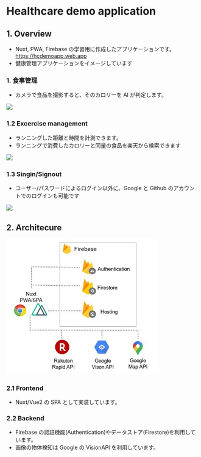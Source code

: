 # Healthcare demo application

## 1. Overview

- Nuxt, PWA, Firebase の学習用に作成したアプリケーションです。
  <br>
  https://hcdemoapp.web.app
- 健康管理アプリケーションをイメージしています

### 1. 食事管理

- カメラで食品を撮影すると、そのカロリーを AI が判定します。

<img src="capture/meal.png" width="200">

### 1.2 Excercise management

- ランニングした距離と時間を計測できます。
- ランニングで消費したカロリーと同量の食品を楽天から検索できます

<img src="capture/running.jpg" width="200">

### 1.3 Singin/Signout

- ユーザー/パスワードによるログイン以外に、Google と Github のアカウントでのログインも可能です

<img src="capture/login.png" width="200">

## 2. Architecure

<img src="capture/architect.jpg" width="400">

### 2.1 Frontend

- Nuxt/Vue2 の SPA として実装しています。

### 2.2 Backend

- Firebase の認証機能(Authentication)やデータストア(Firestore)を利用しています。
- 画像の物体検知は Google の VisionAPI を利用しています。
